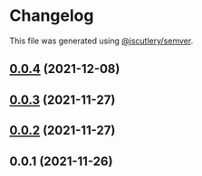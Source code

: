 # Changelog

This file was generated using [@jscutlery/semver](https://github.com/jscutlery/semver).

## [0.0.4](https://github.com/onedaycat/jaco/compare/sentry-0.0.3...sentry-0.0.4) (2021-12-08)



## [0.0.3](https://github.com/onedaycat/jaco/compare/sentry-0.0.2...sentry-0.0.3) (2021-11-27)



## [0.0.2](https://github.com/onedaycat/jaco/compare/sentry-0.0.1...sentry-0.0.2) (2021-11-27)



## 0.0.1 (2021-11-26)

